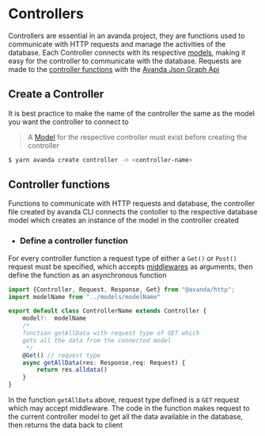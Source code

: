 # Controllers

Controllers are essential in an avanda project, they are functions used to communicate with HTTP requests and manage the activities of the database. Each Controller connects with its respective [models](/guide/models), making it easy for the controller to communicate with the database. Requests are made to the [controller functions](#controller-functions) with the [Avanda Json Graph Api](components/avanda-JSGA/overview)

## Create a Controller
It is best practice to make the name of the controller the same as the model you want the controller to connect to 
> A [Model](/guide/models) for the respective controller must exist before creating the controller

```bash
$ yarn avanda create controller -n <controller-name> 
```

## Controller functions
Functions to communicate with HTTP requests and database, the controller file created by avanda CLI connects the contoller to the respective database model which creates an instance of the model in the controller created

- ### Define a controller function
For every controller function a request type of either a `Get()` or `Post()` request must be specified, which accepts [middlewares](/guide/middlewares) as arguments, then define the function as an asynchronous function 

```ts
import {Controller, Request, Response, Get} from "@avanda/http";
import modelName from "../models/modelName"

export default class ControllerName extends Controller {
    model?:  modelName
    /*
    function getAllData with request type of GET which
    gets all the data from the connected model
     */
    @Get() // request type 
    async getAllData(res: Response,req: Request) {
        return res.alldata()
    }
}
```
In the function `getAllData` above, request type defined is a `GET` request which may accept middleware. The code in the function makes request to the current controller model to get all the data available in the database, then returns the data back to client 





